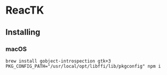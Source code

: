 # ReacTK

## Installing

### macOS

```
brew install gobject-introspection gtk+3
PKG_CONFIG_PATH="/usr/local/opt/libffi/lib/pkgconfig" npm i
```
